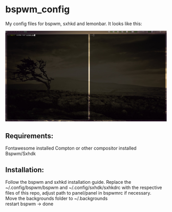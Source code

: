# bspwm_config

My config files for bspwm, sxhkd and lemonbar. It looks like this:

![screenshot](https://raw.githubusercontent.com/soultice/bspwm_config/master/screenshot.jpeg)

## Requirements:

Fontawesome installed
Compton or other compositor installed
Bspwm/Sxhdk

## Installation:

Follow the bspwm and sxhkd installation guide. Replace the ~/.config/bspwm/bspwm and ~/.config/sxhdk/sxhkdrc with the respective files of this repo, adjust path to panel/panel in bspwmrc if necessary.  
Move the backgrounds folder to ~/.backgrounds  
restart bspwm -> done


